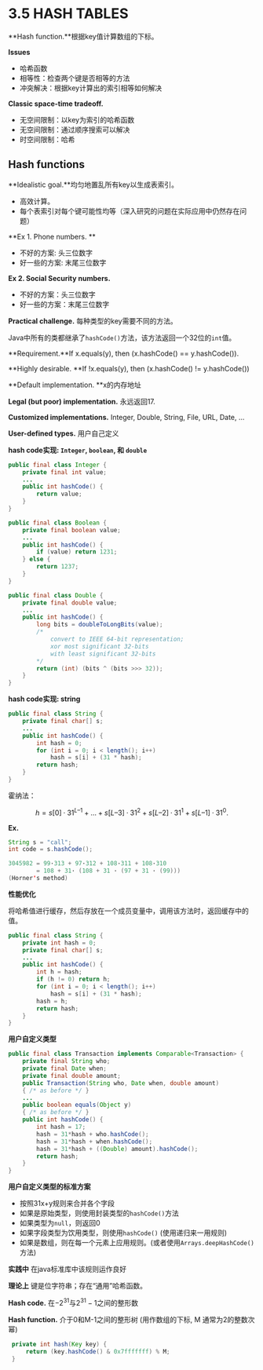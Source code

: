 # 3.5 HASH TABLES

**Hash function.**根据key值计算数组的下标。

**Issues**

* 哈希函数
* 相等性：检查两个键是否相等的方法
* 冲突解决：根据key计算出的索引相等如何解决

**Classic space-time tradeoff.**

* 无空间限制：以key为索引的哈希函数
* 无空间限制：通过顺序搜索可以解决
* 时空间限制：哈希

## Hash functions

**Idealistic goal.**均匀地置乱所有key以生成表索引。

* 高效计算。
* 每个表索引对每个键可能性均等（深入研究的问题在实际应用中仍然存在问题）

**Ex 1. Phone numbers. **

* 不好的方案: 头三位数字
* 好一些的方案: 末尾三位数字

**Ex 2. Social Security numbers.**

* 不好的方案：头三位数字
* 好一些的方案：末尾三位数字

**Practical challenge.** 每种类型的key需要不同的方法。

Java中所有的类都继承了`hashCode()`方法，该方法返回一个32位的`int`值。

**Requirement.**If x.equals(y), then (x.hashCode() == y.hashCode()).

**Highly desirable. **If !x.equals(y), then (x.hashCode() != y.hashCode())

**Default implementation. **x的内存地址 

**Legal (but poor) implementation.** 永远返回17.

**Customized implementations.** Integer, Double, String, File, URL, Date, … 

**User-defined types.** 用户自己定义

**hash code实现: `Integer`, `boolean`, 和 `double`**

```java
public final class Integer {
    private final int value;
    ...
    public int hashCode() { 
        return value; 
    }
}

public final class Boolean {
    private final boolean value;
    ...
    public int hashCode() {
        if (value) return 1231;
    } else {
        return 1237;
    }
}

public final class Double {
    private final double value;
    ...
    public int hashCode() {
        long bits = doubleToLongBits(value);
        /*
            convert to IEEE 64-bit representation;
            xor most significant 32-bits
            with least significant 32-bits
        */
        return (int) (bits ^ (bits >>> 32));
    }
}
```

**hash code实现: string**

```java
public final class String {
    private final char[] s;
    ...
    public int hashCode() {
        int hash = 0;
        for (int i = 0; i < length(); i++)
            hash = s[i] + (31 * hash);
        return hash;
    }
} 
```

霍纳法：

$$ h = s[0] · 31^{L–1} + … + s[L – 3] · 31^2 + s[L – 2] · 31^1 + s[L – 1] · 31^0.$$

**Ex.**

```java
String s = "call";
int code = s.hashCode();

3045982 = 99·313 + 97·312 + 108·311 + 108·310
        = 108 + 31· (108 + 31 · (97 + 31 · (99)))
(Horner's method)
```

**性能优化**

将哈希值进行缓存，然后存放在一个成员变量中，调用该方法时，返回缓存中的值。

```java
public final class String {
    private int hash = 0;
    private final char[] s;
    ...
    public int hashCode() {
        int h = hash;
        if (h != 0) return h;
        for (int i = 0; i < length(); i++)
            hash = s[i] + (31 * hash);
        hash = h;
        return hash;
    }
} 
```

**用户自定义类型**

```java
public final class Transaction implements Comparable<Transaction> {
    private final String who;
    private final Date when;
    private final double amount;
    public Transaction(String who, Date when, double amount)
    { /* as before */ }
    ...
    public boolean equals(Object y)
    { /* as before */ }
    public int hashCode() {
        int hash = 17;
        hash = 31*hash + who.hashCode();
        hash = 31*hash + when.hashCode();
        hash = 31*hash + ((Double) amount).hashCode();
        return hash;
    }
}
```

**用户自定义类型的标准方案**

* 按照31x+y规则来合并各个字段
* 如果是原始类型，则使用封装类型的`hashCode()`方法
* 如果类型为`null`，则返回0
* 如果字段类型为饮用类型，则使用`hashCode()` (使用递归来一用规则)
* 如果是数组，则在每一个元素上应用规则。(或者使用`Arrays.deepHashCode()`方法)

**实践中** 在java标准库中该规则运作良好

**理论上** 键是位字符串；存在“通用”哈希函数。

**Hash code.** 在$-2^31$与$2^{31} - 1$之间的整形数

**Hash function.** 介于0和M-1之间的整形树 (用作数组的下标, M 通常为2的整数次幂)

```java
 private int hash(Key key) { 
     return (key.hashCode() & 0x7fffffff) % M; 
 }
```

